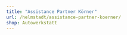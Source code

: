 ```yaml
---
title: "Assistance Partner Körner"
url: /helmstadt/assistance-partner-koerner/
shop: Autowerkstatt
---
```

